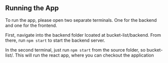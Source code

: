 ## Running the App

To run the app, please open two separate terminals. One for the backend and one for the frontend.

First, navigate into the backend folder lcoated at bucket-list/backend. From there, run `npm start` to start the backend server.

In the second terminal, just run `npm start` from the source folder, so bucket-list/. This will run the react app, where you can checkout the application
